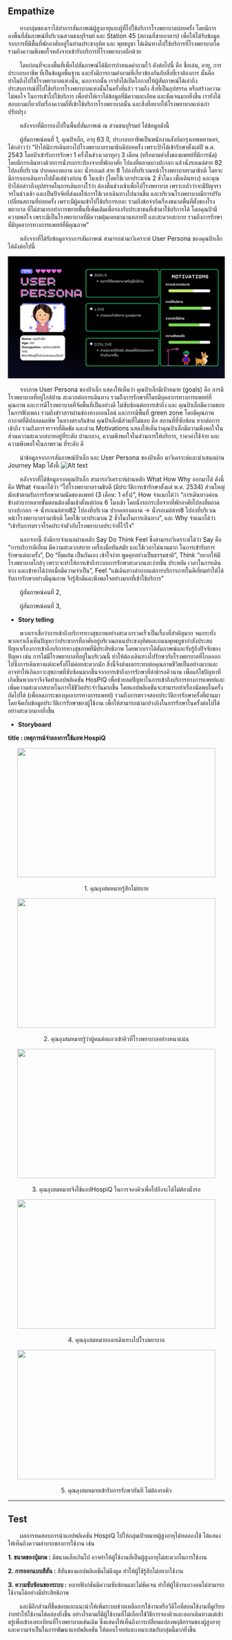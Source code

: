 Empathize
---
&nbsp;&nbsp;&nbsp;&nbsp;&nbsp;&nbsp;&nbsp;ทางกลุ่มของเราได้ทำการสัมภาษณ์ผู้สูงอายุและผู้ที่ไปใช้บริการโรงพยาบาลบ่อยครั้ง โดยมีการลงพื้นที่สัมภาษณ์ที่บริเวณสวนธนบุรีรมย์ และ Station 45 (สถานที่ขายอาหาร) เพื่อให้ได้รับข้อมูลจากการที่มีพื้นที่พักอาศัยอยู่ในย่านประชาอุทิศ และ พุทธบูชา ได้เดินทางไปใช้บริการที่โรงพยาบาลใด รวมถึงความพึงพอใจหลังจากเข้ารับบริการที่โรงพยาบาลอีกด้วย

&nbsp;&nbsp;&nbsp;&nbsp;&nbsp;&nbsp;&nbsp;โดยก่อนที่จะลงพื้นที่เพื่อไปสัมภาษณ์ได้มีการกำหนดคำถามไว้ ดังต่อไปนี้ คือ ชื่อเล่น, อายุ, การประกอบอาชีพ ที่เป็นข้อมูลพื้นฐาน และยังมีการถามคำถามที่เกี่ยวข้องกันกับสิ่งที่เราต้องการ นั้นคือ ทำไมถึงไปใช้โรงพยาบาลแห่งนั้น, นอกจากนั้น เรายังได้เปิดโอกาสให้ผู้สัมภาษณ์ได้เล่าถึงประสบการณ์ที่ไปใช้บริการโรงพยาบาลแห่งนั้นในครั้งที่แล้ว รวมถึง สิ่งที่เป็นอุปสรรค หรือสร้างความไม่พอใจ ในการเข้าไปใช้บริการ เพื่อทำให้เราได้ข้อมูลที่มีความละเอียด และชัดเจนมากยิ่งขึ้น เรายังได้สอบถามเกี่ยวกับเรื่องความถี่ที่เข้าใช้บริการโรงพยาบาลนั้น และสิ่งที่อยากให้โรงพยาบาลแห่งเก่าปรับปรุง 

&nbsp;&nbsp;&nbsp;&nbsp;&nbsp;&nbsp;&nbsp;หลังจากที่มีการลงไปในพื้นที่สัมภาษณ์ ณ สวนธนบุรีรมย์ ได้ข้อมูลดังนี้

&nbsp;&nbsp;&nbsp;&nbsp;&nbsp;&nbsp;&nbsp;ผู้สัมภาษณ์คนที่ 1, คุณป้าเล็ก, อายุ 63 ปี, ประกอบอาชีพเป็นพนักงานสังกัดกรุงเทพมหานคร, ได้กล่าวว่า “ป้าได้มีการเดินทางไปโรงพยาบาลรามาธิบดีบ่อยครั้ง เพราะป้าได้เข้ารักษาตั้งแต่ปี พ.ศ. 2543 โดยป้าเข้ารับการรักษา 1 ครั้งในช่วงเวลาทุกๆ 3 เดือน (หรือตามคำสั่งของแพทย์ที่มีการนัด) โดยมีการเดินทางด้วยการนั่งรถกระป๋องจากที่พักอาศัย ไปลงที่ตลาดบางปะกอก แล้วนั่งรถเมล์สาย 82 ไปลงที่บริเวณ ปากคลองตลาด และ นั่งรถเมล์ สาย 8 ไปลงที่บริเวณหน้าโรงพยาบาลรามาธิบดี โดยจะมีการออกเดินทางไปตั้งแต่ช่วงก่อน 6 โมงเช้า (โดยใช้เวลาประมาณ 2 ชั่วโมง เพื่อเดินทาง) และคุณป้าได้กล่าวถึงอุปสรรคในการเดินทางไ้ว้ว่า ต้องตื่นช่วงเช้าเพื่อไปโรงพยาบาล เพราะกลัวว่าจะมีปัญจราจรในช่วงเช้า และเป็นปัจจัยที่ส่งผลให้การใช้เวลาเดินทางไปนานขึ้น และบริเวณโรงพยาบาลมีการปรับเปลี่ยนสถานที่บ่อยครั้ง เพราะมีผู้คนเข้าไปใช้บริการเยอะ รวมถึงข้อจำกัดเรื่องขนาดพื้นที่ตั้งของโรงพยาบาล ที่ไม่สามารถทำการขยายพื้นที่เพิ่มเติมเพื่อรองรับประชาชนที่เข้ามาใช้บริการได้ โดยคุณป้ามีความพอใจ เพราะมีเป็นโรงพยาบาลที่มีความคุ้นเคยมานานหลายปี และสะดวกสะบาย รวมถึงการรักษาที่มีบุคลากรทางการแพทย์ที่มีคุณภาพ”

&nbsp;&nbsp;&nbsp;&nbsp;&nbsp;&nbsp;&nbsp;หลังจากที่ได้รับข้อมูลจากการสัมภาษณ์ สามารถนำมาวิเคราะห์ User Persona ของคุณป้าเล็ก ได้ดังต่อไปนี้

![Alt text](https://github.com/siravijbb/INT100-G1-05-HealthRoute-Heroes/blob/Pongsatorn-Patch3/10.png)

&nbsp;&nbsp;&nbsp;&nbsp;&nbsp;&nbsp;&nbsp;จากภาพ User Persona ของป้าเล็ก แสดงให้เห็นว่า คุณป้าเล็กมีเป้าหมาย (goals) คือ การมีโรงพยาบาลที่อยู่ใกล้บ้าน สะดวกต่อการเดินทาง รวมถึึงการรักษาที่โดยมีบุคลากรทางการแพทย์ที่คุณภาพ และการมีโรงพยาบาลที่จัดพื้นที่เป็นอย่างดี ไม่ซับซ้อนต่อการเข้าถึง และ คุณป้าเล็กมีความชอบในการฟังเพลง รวมถึงข่าวสารผ่านช่องทางออนไลน์ และการมีพื้นที่ green zone โดยมีคุณภาพอากาศที่ดีปลอดมลพิษ ในทางตรงกันข้าม คุณป้าเล็กมีส่วนที่ไม่ชอบ คือ สถานที่ที่ซับซ้อน ยากต่อการเข้าถึง
รวมถึงการจราจรที่ติดขัด และส่วน Motivations แสดงให้เห็นว่าคุณป้าเล็กมีความพึงพอใจในส่วนความสะดวกสบายอยู่ที่ระดับ ปานกลาง, ความพึงพอใจในส่วนการให้บริการ, ราคาค่าใช้จ่าย และความพึงพอใจในภาพรวม ที่ระดับ ดี

&nbsp;&nbsp;&nbsp;&nbsp;&nbsp;&nbsp;&nbsp;นำข้อมูลจากการสัมภาษณ์ป้าเล็ก และ User Persona ของป้าเล็ก มาวิเคราะห์และนำเสนอผ่าน Journey Map ได้ังนี้
![Alt text](https://github.com/siravijbb/INT100-G1-05/blob/ac81ac6f9d610d417d7f2d2150a1d443ed2b382b/images/personal-1/journey%20map-3.JPG)

&nbsp;&nbsp;&nbsp;&nbsp;&nbsp;&nbsp;&nbsp;หลังจากที่ได้ข้อมูลจากคุณป้าเล็ก สามารถวิเคราะห์ผ่านหลัก What How Why ออกมาได้ ดังนี้ คือ What จำแนกได้ว่า “ไปโรงพยาบาลรามธิบดี (มีประวัติการเข้ารักษาตั้งแต่ พ.ศ. 2534) ส่วนใหญ่มักเข้าตามรับการรักษาตามนัดของเเพทย์ (3 เดือน: 1 ครั้ง)”, How จำแนกได้ว่า “การเดินทางค่อนข้างลำบากหลายขั้นตอนต้องตื่นเช้าตั้งแต่ก่อน 6 โมงเช้า โดยนั่งรถกระป๊อจากที่พักอาศัยไปลงที่ตลาดบางปะกอก -> นั่งรถเมล์สาย82 ไปลงที่บริเวณ ปากคลองตลาด -> นั่งรถเมล์สาย8 ไปลงที่บริเวณหน้าโรงพยาบาลรามาธิบดี โดยใช้เวลาประมาณ 2 ชั่วโมงในการเดินทาง”, และ Why จำแนกได้ว่า “เข้ารับการตรวจโรคประจำตัวกับโรงพยาบาลประจำที่ไว้ใจ”

&nbsp;&nbsp;&nbsp;&nbsp;&nbsp;&nbsp;&nbsp;นอกจากนี้ ยังมีการจำแนกผ่านหลัก Say Do Think Feel ซึ่งสามารถวิเคราะห์ได้ว่า Say คือ “การบริการดีเยี่ยม มีความสะดวกสบาย เครื่องมือทันสมัย และใช้เวลาไม่นานมาก ในการเข้ารับการรักษาแต่ละครั้ง”, Do “ยิ้มแย้ม เป็นกันเอง เข้าใจง่าย พูดคุยอย่างเป็นธรรมชาติ”, Think “อยากให้มีโรงพยาบาลใกล้ๆ เพราะจะทำให้การเข้าถึงระบบการรักษาสะดวกและง่ายขึ้น ประหยัด เวลาในการเดินทาง และเข้าหาได้ง่ายเมื่อมีความจำเป็น”, Feel “แม้เดินทางลำบากแต่การบริการภายในดีเยี่ยมทำให้ได้รับการรักษาอย่างมีคุณภาพ จึงรู้สึกดีและพึงพอใจอย่างมากที่เข้าใช้บริการ”



&nbsp;&nbsp;&nbsp;&nbsp;&nbsp;&nbsp;&nbsp;ผู้สัมภาษณ์คนที่ 2,

&nbsp;&nbsp;&nbsp;&nbsp;&nbsp;&nbsp;&nbsp;ผู้สัมภาษณ์คนที่ 3,


+ **Story telling**
  
&nbsp;&nbsp;&nbsp;&nbsp;&nbsp;&nbsp;&nbsp;พวกเราเชื่อว่าการเข้าถึงบริการทางสุขภาพอย่างสะดวกรวดเร็วเป็นเรื่องที่สำคัญมาก จนกระทั่งพวกเราเล็งเห็นปัญหาว่าประชากรที่อาศัยอยู่บริเวณถนนประชาอุทิศและถนนพุทธบูชากำลังประสบปัญหาเรื่องการเข้าถึงบริการทางสุขภาพที่มีประสิทธิภาพ โดยพวกเราได้สัมภาษณ์และรับรู้ถึงปัจจัยของปัญหา เช่น การไม่มีโรงพยาบาลที่อยู่ในบริเวณนี้ ทำให้ต้องเดินทางไปรักษากับโรงพยาบาลที่ไกลออกไปซึ่งการเดินทางแต่ละครั้งก็ไม่ค่อยสะดวกนัก สิ่งนี้จึงส่งผลกระทบต่อคุณภาพชีวิตเป็นอย่างมากและอาจทำให้เกิดภาวะสุขภาพที่ซับซ้อนมากขึ้นจากการเข้าถึงการรักษาที่ล่าช้ารอคิวนาน
เพื่อแก้ไขปัญหาที่เกิดขึ้นพวกเราจึงจัดทำแอปพลิเคชัน HosPiQ เพื่อช่วยลดปัญหาในการเข้าถึงบริการทางการแพทย์และเพิ่มความสะดวกสบายในการใช้ชีวิตประจำวันมากขึ้น โดยแอปพลิเคชันจะสามารถทำเรื่องนัดพบในครั้งถัดไปได้ (เพื่อลดภาระของบุคลากรทางการแพทย์) รวมถึงการตรวจสอบประวัติการรักษาครั้งที่ผ่านมา โดยจัดเก็บข้อมูลประวัติการรักษาของผู้ใช้งาน เพื่อให้สามารถนำมาอ้างอิงในการรักษาในครั้งต่อไปได้อย่างสะดวกมากยิ่งขึ้น

+ **Storyboard**
  
**title : เหตุการณ์จำลองการใช้แอพ HospiQ**
<p align="center">
  <img width="460" height="300" src="https://github.com/siravijbb/INT100-G1-05/blob/Nanonnnnnn-patch-1/images/Storyboard/Ill.jpg">
</p>
<p align="center">
1. คุณลุงสมหมายรู้สึกไม่สบาย
</p>
<p align="center">
  <img width="460" height="300" src="https://github.com/siravijbb/INT100-G1-05/blob/Nanonnnnnn-patch-1/images/Storyboard/people.png">
</p>
<p align="center">
 2. คุณลุงสมหมายรู้ว่าผู้คนต่อแถวเข้าคิวที่โรงพยาบาลอย่างหนาแน่น
</p>
<p align="center">
  <img width="460" height="300" src="https://github.com/siravijbb/INT100-G1-05/blob/Nanonnnnnn-patch-1/images/Storyboard/A%20man%20using%20phone.jpg">
</p>
<p align="center">
 3. คุณลุงสมหมายจึงใช้แอปHospiQ ในการจองคิวเพื่อไปถึงจะได้ไม่ต้องนั่งรอ
</p>
<p align="center">
  <img width="460" height="300" src="https://github.com/siravijbb/INT100-G1-05/blob/Nanonnnnnn-patch-1/images/Storyboard/road.png">
</p>
<p align="center">
 4. คุณลุงสมหมายออกเดินทางไปโรงพยาบาล
</p>
<p align="center">
  <img width="460" height="300" src="https://github.com/siravijbb/INT100-G1-05/blob/Nanonnnnnn-patch-1/images/Storyboard/End.jpg">
</p>
<p align="center">
 5. คุณลุงสมหมายเข้ารับการรักษาทันที ไม่ต้องรอคิว
</p>

---
Test
---
&nbsp;&nbsp;&nbsp;&nbsp;&nbsp;&nbsp;&nbsp;ผลการทดสอบการนำแอปพลิเคชัน HospiQ ไปให้กลุ่มเป้าหมายผู้สูงอายุได้ทดลองใช้ ได้แสดงให้เห็นถึงความลำบากของการใช้งาน เช่น

**1. ขนาดของปุ่มกด :** มีขนาดเล็กเกินไป อาจทำให้ผู้ใช้งานที่เป็นผู้สูงอายุไม่สะดวกในการใช้งาน

**2. การออกแบบสีสัน :** สีสันของแอปพลิเคชันไม่ดึงดูด ทำให้ผู้ใช้รู้สึกไม่อยากใช้งาน

**3. ความซับซ้อนของระบบ :** หลายฟังก์ชันมีความซับซ้อนและไม่ชัดเจน ทำให้ผู้ใช้งานบางคนไม่สามารถใช้งานได้อย่างมีประสิทธิภาพ

 &nbsp;&nbsp;&nbsp;&nbsp;&nbsp;&nbsp;&nbsp;และมีอีกส่วนที่ชื่นชอบและแนะนำให้เพิ่มระบบช่วยเหลือการใช้งานหรือวีดีโอที่สอนใช้งานที่ดูเรียบง่ายทำให้ใช้งานได้คล่องยิ่งขึ้น 
 อย่างไรตามก็มีผู้ใช้งานที่ไม่เลือกใช้วิธีการจองคิวและออกเดินทางแต่เช้าตรู่เพื่อเข้าลงทะเบียนที่โรงพยาบาลเช่นเดิม ซึ่งแสดงให้เห็นถึงการเปลี่ยนแปลงพฤติกรรมของผู้สูงอายุและความจำเป็นในการพัฒนาแอปพลิเคชัน
 ให้ตอบโจทย์และเหมาะสมกับกลุ่มนี้มากยิ่งขึ้น
